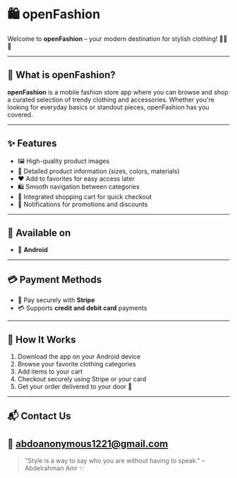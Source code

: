 # 🛍️ openFashion

Welcome to **openFashion** – your modern destination for stylish clothing! 👗🧥👕

---

## 👋 What is openFashion?

**openFashion** is a mobile fashion store app where you can browse and shop a curated selection of trendy clothing and accessories. Whether you're looking for everyday basics or standout pieces, openFashion has you covered.

---

## ✨ Features

- 🖼️ High-quality product images  
- 📏 Detailed product information (sizes, colors, materials)  
- ❤️ Add to favorites for easy access later  
- 🛍️ Smooth navigation between categories  
- 🛒 Integrated shopping cart for quick checkout  
- 🔔 Notifications for promotions and discounts  

---

## 📱 Available on

- 📲 **Android**

---

## 💳 Payment Methods

- 💸 Pay securely with **Stripe**  
- 💳 Supports **credit and debit card** payments

---

## 🧾 How It Works

1. Download the app on your Android device  
2. Browse your favorite clothing categories  
3. Add items to your cart  
4. Checkout securely using Stripe or your card  
5. Get your order delivered to your door 🚚

---


## 📬 Contact Us
📧 abdoanonymous1221@gmail.com  
---

> "Style is a way to say who you are without having to speak." – Abdelrahman Amr ✨
